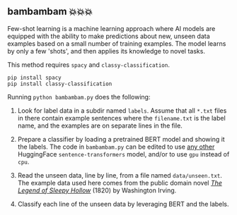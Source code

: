 ## bambambam 💥💥💥

Few-shot learning is a machine learning approach where AI models are equipped with the ability to make predictions about new, unseen data examples based on a small number of training examples. The model learns by only a few 'shots', and then applies its knowledge to novel tasks.

This method requires `spacy` and `classy-classification`.

```
pip install spacy
pip install classy-classification
````

Running `python bambambam.py` does the following:

1. Look for label data in a subdir named `labels`. Assume that all `*.txt` files in there contain example sentences where the `filename.txt` is the label name, and the examples are on separate lines in the file.

2. Prepare a classifier by loading a pretrained BERT model and showing it the labels. The code in `bambambam.py` can be edited to use [any other](https://huggingface.co/sentence-transformers) HuggingFace `sentence-transformers` model, and/or to use `gpu` instead of `cpu`.

3. Read the unseen data, line by line, from a file named `data/unseen.txt`. The example data used here comes from the public domain novel [*The Legend of Sleepy Hollow*](https://www.gutenberg.org/ebooks/41) (1820) by Washington Irving.

4. Classify each line of the unseen data by leveraging BERT and the labels.